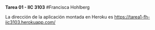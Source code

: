 **Tarea 01 - IIC 3103**
#Francisca Hohlberg

La dirección de la aplicación montada en Heroku es https://tarea1-fh-iic3103.herokuapp.com/


